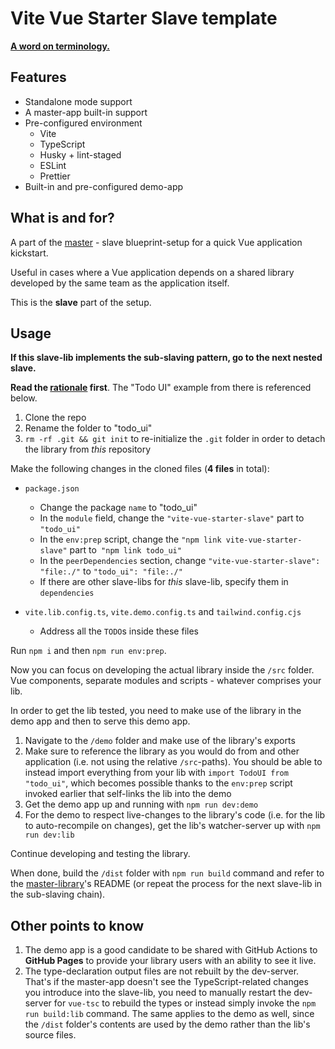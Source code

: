 # Vite Vue Starter **Slave** template

[**A word on terminology.**](<https://en.wikipedia.org/wiki/Master/slave_(technology)>)

## Features

- Standalone mode support
- A master-app built-in support
- Pre-configured environment
  - Vite
  - TypeScript
  - Husky + lint-staged
  - ESLint
  - Prettier
- Built-in and pre-configured demo-app

## What is and for?

A part of the [master](<(https://github.com/smellyshovel/vite-vue-starter-master)>) - slave blueprint-setup for a quick Vue application kickstart.

Useful in cases where a Vue application depends on a shared library developed by the same team as the application itself.

This is the **slave** part of the setup.

## Usage

**If this slave-lib implements the sub-slaving pattern, go to the next nested slave.**

**Read the [rationale](https://github.com/smellyshovel/vite-vue-starter-master#rationale) first**. The "Todo UI" example from there is referenced below.

1. Clone the repo
2. Rename the folder to "todo_ui"
3. `rm -rf .git && git init` to re-initialize the `.git` folder in order to detach the library from _this_ repository

Make the following changes in the cloned files (**4 files** in total):

- `package.json`

  - Change the package `name` to "todo_ui"
  - In the `module` field, change the `"vite-vue-starter-slave"` part to `"todo_ui"`
  - In the `env:prep` script, change the `"npm link vite-vue-starter-slave"` part to` "npm link todo_ui"`
  - In the `peerDependencies` section, change `"vite-vue-starter-slave": "file:./"` to `"todo_ui": "file:./"`
  - If there are other slave-libs for _this_ slave-lib, specify them in `dependencies`

- `vite.lib.config.ts`, `vite.demo.config.ts` and `tailwind.config.cjs`
  - Address all the `TODO`s inside these files

Run `npm i` and then `npm run env:prep`.

Now you can focus on developing the actual library inside the `/src` folder. Vue components, separate modules and scripts - whatever comprises your lib.

In order to get the lib tested, you need to make use of the library in the demo app and then to serve this demo app.

1. Navigate to the `/demo` folder and make use of the library's exports
2. Make sure to reference the library as you would do from and other application (i.e. not using the relative `/src`-paths). You should be able to instead import everything from your lib with `import TodoUI from "todo_ui"`, which becomes possible thanks to the `env:prep` script invoked earlier that self-links the lib into the demo
3. Get the demo app up and running with `npm run dev:demo`
4. For the demo to respect live-changes to the library's code (i.e. for the lib to auto-recompile on changes), get the lib's watcher-server up with `npm run dev:lib`

Continue developing and testing the library.

When done, build the `/dist` folder with `npm run build` command and refer to the [master-library](https://github.com/smellyshovel/vite-vue-starter-slave)'s README (or repeat the process for the next slave-lib in the sub-slaving chain).

## Other points to know

1. The demo app is a good candidate to be shared with GitHub Actions to **GitHub Pages** to provide your library users with an ability to see it live.
2. The type-declaration output files are not rebuilt by the dev-server. That's if the master-app doesn't see the TypeScript-related changes you introduce into the slave-lib, you need to manually restart the dev-server for `vue-tsc` to rebuild the types or instead simply invoke the `npm run build:lib` command. The same applies to the demo as well, since the `/dist` folder's contents are used by the demo rather than the lib's source files.
